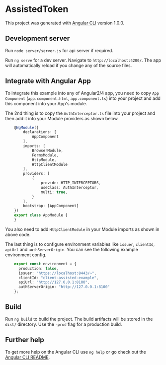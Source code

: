 # AssistedToken

This project was generated with [Angular CLI](https://github.com/angular/angular-cli) version 1.0.0.

## Development server
Run `node server/server.js` for api server if required.

Run `ng serve` for a dev server. Navigate to `http://localhost:4200/`. The app will automatically reload if you change any of the source files.

## Integrate with Angular App  
To integrate this example into any of Angular2/4 app, you need to copy `App Component` (`app.component.html`, `app.component.ts`) into your project and add this component into your App's module.    

The 2nd thing is to copy the `AuthInterceptor.ts` file into your project and then add it into your Module providers as shown below.

```typescript
    @NgModule({
        declarations: [
            AppComponent
        ],
        imports: [
            BrowserModule,
            FormsModule,
            HttpModule,
            HttpClientModule
        ],
        providers: [
            {
                provide: HTTP_INTERCEPTORS,
                useClass: AuthInterceptor,
                multi: true,
            }
        ],
        bootstrap: [AppComponent]
    })
    export class AppModule {
    }
``` 

You also need to add `HttpClientModule` in your Module imports as shown in above code.

The last thing is to configure environment variables like `issuer`, `clientId`, `apiUrl` and `authServerOrigin`.
You can see the following example environment config.
```typescript
    export const environment = {
      production: false,
      issuer: "https://localhost:8443/~",
      clientId: "client-assisted-example",
      apiUrl: "http://127.0.0.1:8100",
      authServerOrigin: "http://127.0.0.1:8100"
    };
```

## Build

Run `ng build` to build the project. The build artifacts will be stored in the `dist/` directory. Use the `-prod` flag for a production build.

## Further help

To get more help on the Angular CLI use `ng help` or go check out the [Angular CLI README](https://github.com/angular/angular-cli/blob/master/README.md).
